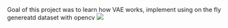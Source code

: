 Goal of this project was to learn how VAE works, implement using on the fly genereatd dataset with opencv
![](result.gif)

